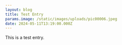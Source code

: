 ```yaml
---
layout: blog
title: Test Entry
params.image: /static/images/uploads/pic00006.jpeg
date: 2024-05-11T13:19:00.000Z
---
```

This is a test entry.
